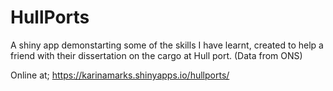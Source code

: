 # HullPorts
A shiny app demonstarting some of the skills I have learnt, created to help a friend with their dissertation on the cargo at Hull port.
(Data from ONS)

Online at; https://karinamarks.shinyapps.io/hullports/
